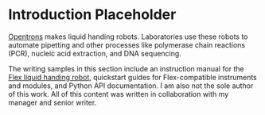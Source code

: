 # Introduction Placeholder

[Opentrons](https://opentrons.com/) makes liquid handing robots. Laboratories use these robots to automate pipetting and other processes like polymerase chain reactions (PCR), nucleic acid extraction, and DNA sequencing.

The writing samples in this section include an instruction manual for the  [Flex liquid handing robot](https://opentrons.com/products/flex/), quickstart guides for Flex-compatible instruments and modules, and Python API documentation. I am also not the sole author of this work. All of this content was written in collaboration with my manager and senior writer.


